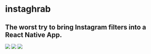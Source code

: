 # instaghrab
The worst try to bring Instagram filters into a React Native App.
---
![](https://i.imgur.com/ovwL9Bb.png)
![](https://i.imgur.com/9VnZTQQ.png)
![](https://i.imgur.com/a03ci25.png)


